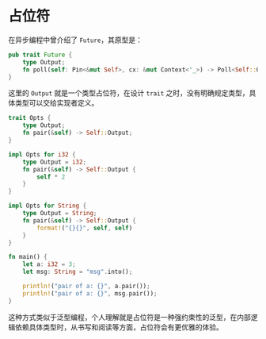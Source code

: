 # 占位符
在异步编程中曾介绍了 `Future`，其原型是：
```rust
pub trait Future {
    type Output;
    fn poll(self: Pin<&mut Self>, cx: &mut Context<'_>) -> Poll<Self::Output>;
}
``` 
这里的 `Output` 就是一个类型占位符，在设计 `trait` 之时，没有明确规定类型，具体类型可以交给实现者定义。

```rust
trait Opts {
    type Output;
    fn pair(&self) -> Self::Output;
}

impl Opts for i32 {
    type Output = i32;
    fn pair(&self) -> Self::Output {
        self * 2
    }
}

impl Opts for String {
    type Output = String;
    fn pair(&self) -> Self::Output {
        format!("{}{}", self, self)
    }
}

fn main() {
    let a: i32 = 3;
    let msg: String = "msg".into();

    println!("pair of a: {}", a.pair());
    println!("pair of a: {}", msg.pair());
}
```

这种方式类似于泛型编程，个人理解就是占位符是一种强约束性的泛型，在内部逻辑依赖具体类型时，从书写和阅读等方面，占位符会有更优雅的体验。




